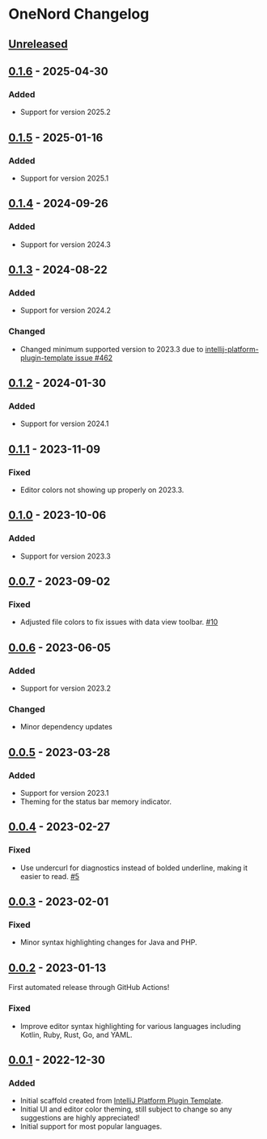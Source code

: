 <!-- Keep a Changelog guide -> https://keepachangelog.com -->

# OneNord Changelog

## [Unreleased]

## [0.1.6] - 2025-04-30

### Added

- Support for version 2025.2

## [0.1.5] - 2025-01-16

### Added

- Support for version 2025.1

## [0.1.4] - 2024-09-26

### Added

- Support for version 2024.3

## [0.1.3] - 2024-08-22

### Added

- Support for version 2024.2

### Changed

- Changed minimum supported version to 2023.3 due to [intellij-platform-plugin-template issue #462](https://github.com/JetBrains/intellij-platform-plugin-template/issues/462)

## [0.1.2] - 2024-01-30

### Added

- Support for version 2024.1

## [0.1.1] - 2023-11-09

### Fixed

- Editor colors not showing up properly on 2023.3.

## [0.1.0] - 2023-10-06

### Added

- Support for version 2023.3

## [0.0.7] - 2023-09-02

### Fixed

- Adjusted file colors to fix issues with data view toolbar. [#10](https://github.com/rmehri01/onenord-jetbrains/issues/10)

## [0.0.6] - 2023-06-05

### Added

- Support for version 2023.2

### Changed

- Minor dependency updates

## [0.0.5] - 2023-03-28

### Added

- Support for version 2023.1
- Theming for the status bar memory indicator.

## [0.0.4] - 2023-02-27

### Fixed

- Use undercurl for diagnostics instead of bolded underline, making it easier to read. [#5](https://github.com/rmehri01/onenord-jetbrains/issues/5)

## [0.0.3] - 2023-02-01

### Fixed

- Minor syntax highlighting changes for Java and PHP.

## [0.0.2] - 2023-01-13

First automated release through GitHub Actions!

### Fixed

- Improve editor syntax highlighting for various languages including Kotlin, Ruby, Rust, Go, and YAML.

## [0.0.1] - 2022-12-30

### Added

- Initial scaffold created from [IntelliJ Platform Plugin Template](https://github.com/JetBrains/intellij-platform-plugin-template).
- Initial UI and editor color theming, still subject to change so any suggestions are highly appreciated!
- Initial support for most popular languages.

[Unreleased]: https://github.com/rmehri01/onenord-jetbrains/compare/v0.1.6...HEAD
[0.1.6]: https://github.com/rmehri01/onenord-jetbrains/compare/v0.1.5...v0.1.6
[0.1.5]: https://github.com/rmehri01/onenord-jetbrains/compare/v0.1.4...v0.1.5
[0.1.4]: https://github.com/rmehri01/onenord-jetbrains/compare/v0.1.3...v0.1.4
[0.1.3]: https://github.com/rmehri01/onenord-jetbrains/compare/v0.1.2...v0.1.3
[0.1.2]: https://github.com/rmehri01/onenord-jetbrains/compare/v0.1.1...v0.1.2
[0.1.1]: https://github.com/rmehri01/onenord-jetbrains/compare/v0.1.0...v0.1.1
[0.1.0]: https://github.com/rmehri01/onenord-jetbrains/compare/v0.0.7...v0.1.0
[0.0.7]: https://github.com/rmehri01/onenord-jetbrains/compare/v0.0.6...v0.0.7
[0.0.6]: https://github.com/rmehri01/onenord-jetbrains/compare/v0.0.5...v0.0.6
[0.0.5]: https://github.com/rmehri01/onenord-jetbrains/compare/v0.0.4...v0.0.5
[0.0.4]: https://github.com/rmehri01/onenord-jetbrains/compare/v0.0.3...v0.0.4
[0.0.3]: https://github.com/rmehri01/onenord-jetbrains/compare/v0.0.2...v0.0.3
[0.0.2]: https://github.com/rmehri01/onenord-jetbrains/compare/v0.0.1...v0.0.2
[0.0.1]: https://github.com/rmehri01/onenord-jetbrains/commits/v0.0.1
